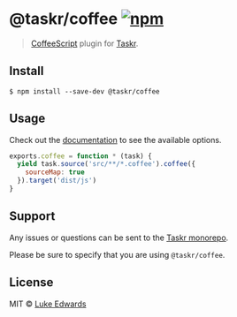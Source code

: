 # @taskr/coffee [![npm](https://img.shields.io/npm/v/@taskr/coffee.svg)](https://npmjs.org/package/@taskr/coffee)

> [CoffeeScript](http://coffeescript.org/) plugin for [Taskr](https://github.com/lukeed/taskr).


## Install

```
$ npm install --save-dev @taskr/coffee
```

## Usage

Check out the [documentation](http://coffeescript.org/#usage) to see the available options.

```js
exports.coffee = function * (task) {
  yield task.source('src/**/*.coffee').coffee({
    sourceMap: true
  }).target('dist/js')
}
```

## Support

Any issues or questions can be sent to the [Taskr monorepo](https://github.com/lukeed/taskr/issues/new).

Please be sure to specify that you are using `@taskr/coffee`.

## License

MIT © [Luke Edwards](https://lukeed.com)
